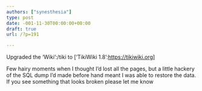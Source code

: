 ```yaml
---
authors: ["synesthesia"]
type: post
date: -001-11-30T00:00:00+00:00
draft: true
url: /?p=191

---
```

Upgraded the &#8216;Wiki&#8217;:/tiki to [&#8216;TikiWiki 1.8&#8217;:https://tikiwiki.org]

Few hairy moments when I thought I&#8217;d lost all the pages, but a little hackery of the SQL dump I&#8217;d made before hand meant I was able to restore the data. If you see something that looks broken please let me know